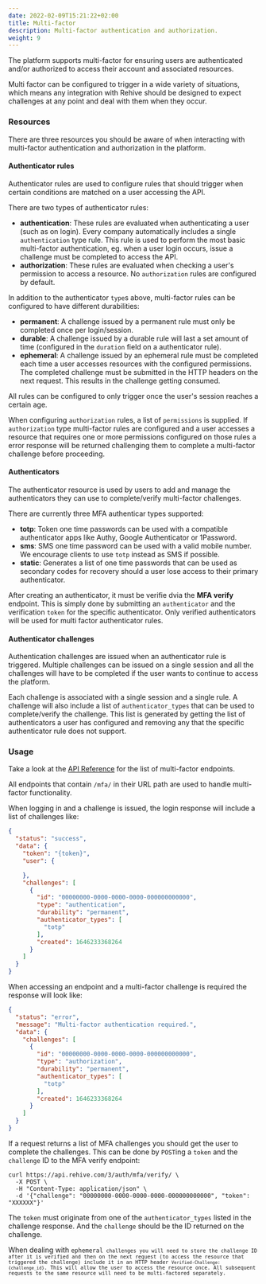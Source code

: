 ```yaml
---
date: 2022-02-09T15:21:22+02:00
title: Multi-factor
description: Multi-factor authentication and authorization.
weight: 9
---
```


The platform supports multi-factor for ensuring users are authenticated and/or authorized to access their account and associated resources.

Multi factor can be configured to trigger in a wide variety of situations, which means any integration with Rehive should be designed to expect challenges at any point and deal with them when they occur.

### Resources

There are three resources you should be aware of when interacting with multi-factor authentication and authorization in the platform.

#### Authenticator rules

Authenticator rules are used to configure rules that should trigger when certain conditions are matched on a user accessing the API.

There are two types of authenticator rules:

- **authentication**: These rules are evaluated when authenticating a user (such as on login). Every company automatically includes a single `authentication` type rule. This rule is used to perform the most basic multi-factor authentication, eg. when a user login occurs, issue a challenge must be completed to access the API.
- **authorization**: These rules are evaluated when checking a user's permission to access a resource. No `authorization` rules are configured by default.

In addition to the authenticator `type`s above, multi-factor rules can be configured to have different durabilities:

- **permanent**: A challenge issued by a permanent rule must only be completed once per login/session.
- **durable**: A challenge issued by a durable rule will last a set amount of time (configured in the `duration` field on a authenticator rule).
- **ephemeral**: A challenge issued by an ephemeral rule must be completed each time a user accesses resources with the configured permissions. The completed challenge must be submitted in the HTTP headers on the next request. This results in the challenge getting consumed.

All rules can be configured to only trigger once the user's session reaches a certain age.

When configuring `authorization` rules, a list of `permissions` is supplied. If `authorization` type multi-factor rules are configured and a user accesses a resource that requires one or more permissions configured on those rules a error response will be returned challenging them to complete a multi-factor challenge before proceeding.

#### Authenticators

The authenticator resource is used by users to add and manage the authenticators they can use to complete/verify multi-factor challenges.

There are currently three MFA authenticar types supported:

- **totp**: Token one time passwords can be used with a compatible authenticator apps like Authy, Google Authenticator or 1Password.
- **sms**: SMS one time password can be used with a valid mobile number. We encourage clients to use `totp` instead as SMS if possible.
- **static**: Generates a list of one time passwords that can be used as secondary codes for recovery should a user lose access to their primary authenticator.

After creating an authenticator, it must be verifie dvia the **MFA verify** endpoint. This is simply done by submitting an `authenticator` and the verification `token` for the specific authenticator. Only verified authenticators will be used for multi factor authenticator rules.

#### Authenticator challenges

Authentication challenges are issued when an authenticator rule is triggered. Multiple challenges can be issued on a single session and all the challenges will have to be completed if the user wants to continue to access the platform.

Each challenge is associated with a single session and a single rule. A challenge will also include a list of `authenticator_types` that can be used to complete/verify the challenge. This list is generated by getting the list of authenticators a user has configured and removing any that the specific authenticator rule does not support.

### Usage

Take a look at the [API Reference](https://api.rehive.com/redoc/) for the list of multi-factor endpoints.

All endpoints that contain `/mfa/` in their URL path are used to handle multi-factor functionality.

When logging in and a challenge is issued, the login response will include a list of challenges like:

```json
{
  "status": "success",
  "data": {
    "token": "{token}",
    "user": {

    },
    "challenges": [
      {
        "id": "00000000-0000-0000-0000-000000000000",
        "type": "authentication",
        "durability": "permanent",
        "authenticator_types": [
          "totp"
        ],
        "created": 1646233368264
      }
    ]
  }
}
```

When accessing an endpoint and a multi-factor challenge is required the response will look like:

```json
{
  "status": "error",
  "message": "Multi-factor authentication required.",
  "data": {
    "challenges": [
      {
        "id": "00000000-0000-0000-0000-000000000000",
        "type": "authorization",
        "durability": "permanent",
        "authenticator_types": [
          "totp"
        ],
        "created": 1646233368264
      }
    ]
  }
}
```

If a request returns a list of MFA challenges you should get the user to complete the challenges. This can be done by `POST`ing a `token` and the `challenge` ID to the MFA verify endpoint:

```shell
curl https://api.rehive.com/3/auth/mfa/verify/ \
  -X POST \
  -H "Content-Type: application/json" \
  -d '{"challenge": "00000000-0000-0000-0000-000000000000", "token": "XXXXXX"}'
```

The `token` must originate from one of the `authenticator_types` listed in the challenge response. And the `challenge` should be the ID returned on the challenge.

<aside class="notice">
When dealing with <code>ephemeral<code> challenges you will need to store the challenge ID after it is verified and then on the next request (to access the resource that triggered the challenge) include it in an HTTP header <code>Verified-Challenge: {challenge_id}</code>. This will allow the user to access the resource once. All subsequent requests to the same resource will need to be multi-factored separately.
</aside>
